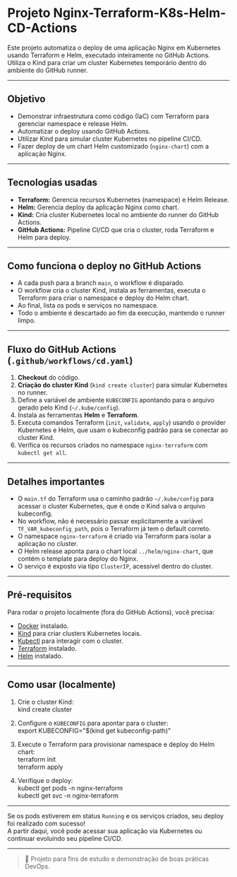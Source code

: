 # Projeto Nginx-Terraform-K8s-Helm-CD-Actions

Este projeto automatiza o deploy de uma aplicação Nginx em Kubernetes usando Terraform e Helm, executado inteiramente no GitHub Actions. Utiliza o Kind para criar um cluster Kubernetes temporário dentro do ambiente do GitHub runner.

---

## Objetivo

- Demonstrar infraestrutura como código (IaC) com Terraform para gerenciar namespace e release Helm.
- Automatizar o deploy usando GitHub Actions.
- Utilizar Kind para simular cluster Kubernetes no pipeline CI/CD.
- Fazer deploy de um chart Helm customizado (`nginx-chart`) com a aplicação Nginx.

---

## Tecnologias usadas

- **Terraform:** Gerencia recursos Kubernetes (namespace) e Helm Release.
- **Helm:** Gerencia deploy da aplicação Nginx como chart.
- **Kind:** Cria cluster Kubernetes local no ambiente do runner do GitHub Actions.
- **GitHub Actions:** Pipeline CI/CD que cria o cluster, roda Terraform e Helm para deploy.

---

## Como funciona o deploy no GitHub Actions

- A cada push para a branch `main`, o workflow é disparado.
- O workflow cria o cluster Kind, instala as ferramentas, executa o Terraform para criar o namespace e deploy do Helm chart.
- Ao final, lista os pods e serviços no namespace.
- Todo o ambiente é descartado ao fim da execução, mantendo o runner limpo.

---

## Fluxo do GitHub Actions (`.github/workflows/cd.yaml`)

1. **Checkout** do código.
2. **Criação do cluster Kind** (`kind create cluster`) para simular Kubernetes no runner.
3. Define a variável de ambiente `KUBECONFIG` apontando para o arquivo gerado pelo Kind (`~/.kube/config`).
4. Instala as ferramentas **Helm** e **Terraform**.
5. Executa comandos Terraform (`init`, `validate`, `apply`) usando o provider Kubernetes e Helm, que usam o kubeconfig padrão para se conectar ao cluster Kind.
6. Verifica os recursos criados no namespace `nginx-terraform` com `kubectl get all`.

---

## Detalhes importantes

- O `main.tf` do Terraform usa o caminho padrão `~/.kube/config` para acessar o cluster Kubernetes, que é onde o Kind salva o arquivo kubeconfig.
- No workflow, não é necessário passar explicitamente a variável `TF_VAR_kubeconfig_path`, pois o Terraform já tem o default correto.
- O namespace `nginx-terraform` é criado via Terraform para isolar a aplicação no cluster.
- O Helm release aponta para o chart local `../helm/nginx-chart`, que contém o template para deploy do Nginx.
- O serviço é exposto via tipo `ClusterIP`, acessível dentro do cluster.

---

## Pré-requisitos

Para rodar o projeto localmente (fora do GitHub Actions), você precisa:

- [Docker](https://docs.docker.com/get-docker/) instalado.  
- [Kind](https://kind.sigs.k8s.io/) para criar clusters Kubernetes locais.  
- [Kubectl](https://kubernetes.io/docs/tasks/tools/) para interagir com o cluster.  
- [Terraform](https://www.terraform.io/downloads.html) instalado.  
- [Helm](https://helm.sh/docs/intro/install/) instalado.

---

## Como usar (localmente)

1. Crie o cluster Kind:  
   kind create cluster

2. Configure o `KUBECONFIG` para apontar para o cluster:  
   export KUBECONFIG="$(kind get kubeconfig-path)"

3. Execute o Terraform para provisionar namespace e deploy do Helm chart:  
   terraform init  
   terraform apply

4. Verifique o deploy:  
   kubectl get pods -n nginx-terraform  
   kubectl get svc -n nginx-terraform

---

Se os pods estiverem em status `Running` e os serviços criados, seu deploy foi realizado com sucesso!  
A partir daqui, você pode acessar sua aplicação via Kubernetes ou continuar evoluindo seu pipeline CI/CD.

---
> 📘 Projeto para fins de estudo e demonstração de boas práticas DevOps.
